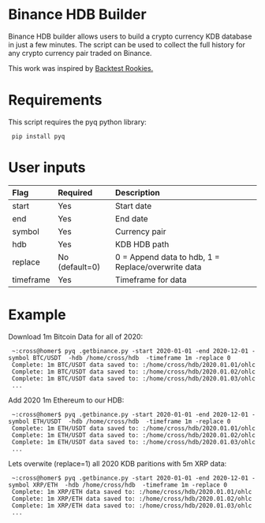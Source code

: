 
# Binance HDB Builder

Binance HDB builder allows users to build a crypto currency KDB database in just a few minutes. The script can be used to collect the full history for any crypto currency pair traded on Binance.

This work was inspired by [Backtest Rookies.](https://backtest-rookies.com/2018/03/08/download-cryptocurrency-data-with-ccxt/)

# Requirements

This script requires the pyq python library:

     pip install pyq

# User inputs

| Flag | Required | Description |
| :--- | :--- | :--- |
| start | Yes | Start date |
| end | Yes | End date |
| symbol | Yes | Currency pair |
| hdb | Yes | KDB HDB path |
| replace | No (default=0) | 0 = Append data to hdb, 1 = Replace/overwrite data |
| timeframe | Yes | Timeframe for data |

# Example

Download 1m Bitcoin Data for all of 2020:

     ~:cross@homer$ pyq .getbinance.py -start 2020-01-01 -end 2020-12-01 -symbol BTC/USDT  -hdb /home/cross/hdb  -timeframe 1m -replace 0
     Complete: 1m BTC/USDT data saved to: :/home/cross/hdb/2020.01.01/ohlc
     Complete: 1m BTC/USDT data saved to: :/home/cross/hdb/2020.01.02/ohlc
     Complete: 1m BTC/USDT data saved to: :/home/cross/hdb/2020.01.03/ohlc
     ...

Add 2020 1m Ethereum to our HDB:

     ~:cross@homer$ pyq .getbinance.py -start 2020-01-01 -end 2020-12-01 -symbol ETH/USDT  -hdb /home/cross/hdb  -timeframe 1m -replace 0
     Complete: 1m ETH/USDT data saved to: :/home/cross/hdb/2020.01.01/ohlc
     Complete: 1m ETH/USDT data saved to: :/home/cross/hdb/2020.01.02/ohlc
     Complete: 1m ETH/USDT data saved to: :/home/cross/hdb/2020.01.03/ohlc
     ...

Lets overwite (replace=1) all 2020 KDB paritions with 5m XRP data:

     ~:cross@homer$ pyq .getbinance.py -start 2020-01-01 -end 2020-12-01 -symbol XRP/ETH  -hdb /home/cross/hdb  -timeframe 1m -replace 0
     Complete: 1m XRP/ETH data saved to: :/home/cross/hdb/2020.01.01/ohlc
     Complete: 1m XRP/ETH data saved to: :/home/cross/hdb/2020.01.02/ohlc
     Complete: 1m XRP/ETH data saved to: :/home/cross/hdb/2020.01.03/ohlc
     ...
